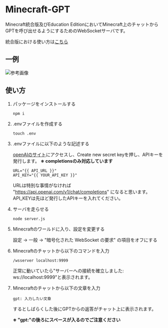 # Minecraft-GPT
Minecraft統合版及びEducation EditionにおいてMinecraft上のチャットからGPTを呼び出せるようにするためのWebSocketサーバです。

統合版における使い方は[こちら](https://github.com/akahoshi1421/Minecraft-GPT/blob/main/README.md)

## 一例
![参考画像]("img/example.png")

## 使い方
1. パッケージをインストールする
    ```shell
    npm i
    ```

2. .envファイルを作成する
    ```shell
    touch .env
    ```

3. .envファイルに以下のような記述する

    [openAIのサイト](https://platform.openai.com/account/api-keys)にアクセスし、Create new secret keyを押し、APIキーを発行します。
    **※ completionsのみ対応しています**
    ```.env
    URL="{{ API_URL }}"
    API_KEY="{{ YOUR_API_KEY }}"
    ```
    URLは特別な事情がなければ "https://api.openai.com/v1/chat/completions" になると思います。
    API_KEYは先ほど発行したAPIキーを入れてください。

4. サーバを走らせる
    ```shell
    node server.js
    ```

5. Minecraftのワールドに入り、設定を変更する

    設定 -> 一般 -> "暗号化された WebSocket の要求" の項目をオフにする

6. Minecraftのチャットから以下のコマンドを入力
    ```.mcfunction
    /wsserver localhost:9999
    ```
    正常に動いていたら"サーバーへの接続を確立しました: ws://localhost:9999"と表示されます。

7. Minecraftのチャットから以下の文章を入力
    ```
    gpt: 入力したい文章
    ```
    するとしばらくした後にGPTからの返答がチャット上に表示されます。

    **※ "gpt:"の後ろにスペースが入るのでご注意ください**
